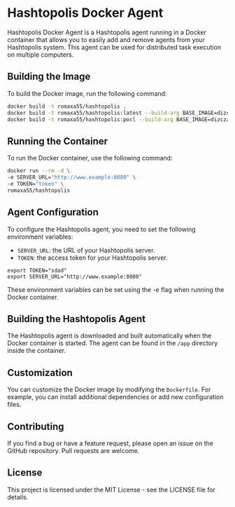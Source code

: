 # Hashtopolis Docker Agent
Hashtopolis Docker Agent is a Hashtopolis agent running in a Docker container that allows you to easily add and remove agents from your Hashtopolis system. This agent can be used for distributed task execution on multiple computers.

## Building the Image
To build the Docker image, run the following command:
```bash
docker build -t romaxa55/hashtopolis .
docker build -t romaxa55/hashtopolis:latest --build-arg BASE_IMAGE=dizcza/docker-hashcat .
docker build -t romaxa55/hashtopolis:pocl --build-arg BASE_IMAGE=dizcza/docker-hashcat:pocl .

```

## Running the Container
To run the Docker container, use the following command:

```bash
docker run --rm -d \
-e SERVER_URL="http://www.example:8080" \
-e TOKEN="token" \
romaxa55/hashtopolis
```

## Agent Configuration

To configure the Hashtopolis agent, you need to set the following environment variables:

* `SERVER_URL`: the URL of your Hashtopolis server.
* `TOKEN`: the access token for your Hashtopolis server.
```bazaar
export TOKEN="sdad"
export SERVER_URL="http://www.example:8080"
```

These environment variables can be set using the -e flag when running the Docker container.

## Building the Hashtopolis Agent
The Hashtopolis agent is downloaded and built automatically when the Docker container is started. The agent can be found in the `/app` directory inside the container.

## Customization

You can customize the Docker image by modifying the `Dockerfile`. For example, you can install additional dependencies or add new configuration files.

## Contributing
If you find a bug or have a feature request, please open an issue on the GitHub repository. Pull requests are welcome.

## License
This project is licensed under the MIT License - see the LICENSE file for details.

